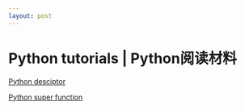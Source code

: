 ```yaml
---
layout: post
---
```


# Python tutorials | Python阅读材料

[Python desciptor](https://realpython.com/python-descriptors/)

[Python super function](https://realpython.com/python-super/)
